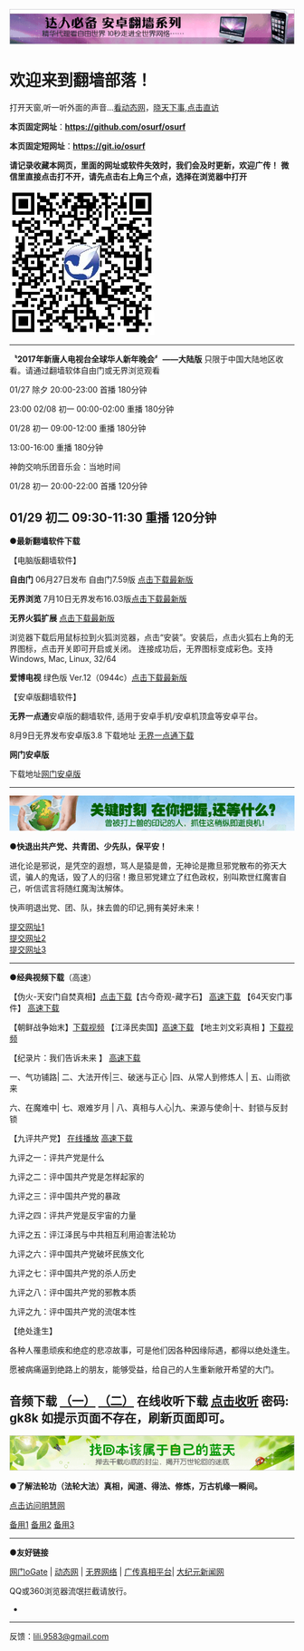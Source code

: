 ![](https://raw.githubusercontent.com/osurf/up/master/tu2.gif)

# 欢迎来到翻墙部落！

打开天窗,听一听外面的声音...<A href="http://t.cn/RIU4uZJ">看动态网</A>，<A href="http://t.cn/RIU4ucp">晓天下事</A>,<A href="http://t.cn/RIU4uob">点击直访</A>

**本页固定网址**：**https://github.com/osurf/osurf** 

**本页固定短网址**：**https://git.io/osurf** 

**请记录收藏本网页，里面的网址或软件失效时，我们会及时更新，欢迎广传！**
**微信里直接点击打不开，请先点击右上角三个点，选择在浏览器中打开**

![](https://raw.githubusercontent.com/osurf/up/master/QR_1.jpg)

----------------------------------------------------------------------
**〝2017年新唐人电视台全球华人新年晚会〞——大陆版** 只限于中国大陆地区收看。请通过翻墙软体自由门或无界浏览观看

01/27 除夕 20:00-23:00 首播 180分钟

23:00 02/08 初一 00:00-02:00 重播 180分钟

01/28 初一 09:00-12:00 重播 180分钟

13:00-16:00 重播 180分钟

神韵交响乐团音乐会：当地时间

01/28 初一 20:00-22:00 首播 120分钟

01/29 初二 09:30-11:30 重播 120分钟
----------------------------------------------------------------------

**●最新翻墙软件下载**


【电脑版翻墙软件】  

**自由门** 06月27日发布 自由门7.59版 [点击下载最新版](https://raw.githubusercontent.com/osurf/osurf/master/fg.rar)  

**无界浏览** 7月10日无界发布16.03版[点击下载最新版](https://raw.githubusercontent.com/osurf/osurf/master/u.rar)

**无界火狐扩展**  [点击下载最新版](https://web.opendrive.com/api/v1/download/file.json/ODlfMTgwOTE4Ml9WbWM2Nw?session_id=1472873577054103007&inline=0)

浏览器下载后用鼠标拉到火狐浏览器，点击“安装”。安装后，点击火狐右上角的无界图标，点击开关即可开启或关闭。 连接成功后，无界图标变成彩色。支持Windows, Mac, Linux, 32/64

**爱博电视**  绿色版 Ver.12（0944c）[点击下载最新版](https://raw.githubusercontent.com/osurf/osurf/master/iPPOTV.rar)

【安卓版翻墙软件】

**无界一点通**安卓版的翻墙软件, 适用于安卓手机/安卓机顶盒等安卓平台。

8月9日无界发布安卓版3.8 下载地址 [无界一点通下载](https://raw.githubusercontent.com/osurf/osurf/master/um.apk?1234)

**网门安卓版** 

下载地址[网门安卓版](https://git.io/ogatea)

------------------------------------------------------------


![](https://raw.githubusercontent.com/osurf/up/master/tu3.gif)

**●快退出共产党、共青团、少先队，保平安！**

进化论是邪说，是凭空的遐想，骂人是猿是兽，无神论是撒旦邪党散布的弥天大谎，骗人的鬼话，毁了人的归宿！撒旦邪党建立了红色政权，别叫欺世红魔害自己，听信谎言将随红魔淘汰解体。

快声明退出党、团、队，抹去兽的印记,拥有美好未来！


[提交网址1](http://t.cn/RIULDcj)  
[提交网址2](http://t.cn/RIULD8f)  
[提交网址3](http://url.cn/28le7Vs)   

---------------------------------------------------------

**●经典视频下载**（高速）

【伪火-天安门自焚真相】[点击下载](https://web.opendrive.com/api/v1/download/file.json/NTlfMTI2MDMyMV92YnMwaw?session_id=1472013790229112002&inline=0&2016)【古今奇观-藏字石】 [高速下载](https://web.opendrive.com/api/v1/download/file.json/NTlfMTI2MDMyMF9wRmtPWA?session_id=1472013790229112002&inline=0&2016) 【64天安门事件】 [高速下载](https://web.opendrive.com/api/v1/download/file.json/NThfMTYxMTg4MF9wVXZ5ZA?session_id=1472012527698604009&inline=0&2016) 

【朝鲜战争始末】[下载视频](https://web.opendrive.com/api/v1/download/file.json/NThfMTYxMTg4Ml9DVUM3ZQ?session_id=1472012527698604009&inline=0&2016)  【江泽民卖国】[高速下载](https://web.opendrive.com/api/v1/download/file.json/NThfMTYxMTg3OF9STjNuaw?session_id=1472012527698604009&inline=0&2016)
【地主刘文彩真相 】[下载视频](https://web.opendrive.com/api/v1/download/file.json/NTlfMTI2MDMyMl84SzFUUw?session_id=1472013790229112002&inline=0&2016)

【纪录片：我们告诉未来 】 [高速下载](https://mega.nz/#F!ctwFTTaQ!kz9NNpS6-4MnyaCx6AzpfA)

一、气功铺路| 二、大法开传|三、破迷与正心 |四、从常人到修炼人 | 五、山雨欲来

 六、在魔难中| 七、艰难岁月 | 八、真相与人心|九、来源与使命|十、封锁与反封锁

【九评共产党】 [在线播放](https://git.io/tv123) [高速下载](https://mega.nz/#F!Z94yBTbb!CV0DrfTCPTQr9P2NYR_row)

九评之一：评共产党是什么

九评之二：评中国共产党是怎样起家的

九评之三：评中国共产党的暴政 
   
九评之四：评共产党是反宇宙的力量

九评之五：评江泽民与中共相互利用迫害法轮功

九评之六：评中国共产党破坏民族文化

九评之七：评中国共产党的杀人历史

九评之八：评中国共产党的邪教本质

九评之九：评中国共产党的流氓本性

【绝处逢生】

各种人罹患顽疾和绝症的悲凉故事，可是他们因各种因缘际遇，都得以绝处逢生。

愿被病痛逼到绝路上的朋友，能够受益，给自己的人生重新敞开希望的大门。

音频下载 [（一）](https://web.opendrive.com/api/v1/download/file.json/OTBfMTE3OTY4NTZfR2RoOEY?session_id=1482584641471816008&inline=0) [（二）](https://web.opendrive.com/api/v1/download/file.json/OTBfMTE3OTY4NThfWU8zV1g?session_id=1482584641471816008&inline=0)
在线收听下载 [点击收听](http://pan.baidu.com/s/1qYNHZ1E)  密码: gk8k 如提示页面不存在，刷新页面即可。
-------------------------------------------------------------

![](https://raw.githubusercontent.com/osurf/up/master/tu4.gif)

**●了解法轮功（法轮大法）真相，闻道、得法、修炼，万古机缘一瞬间。**

[点击访问明慧网](http://t.cn/RIUbjIU) 

[备用1](http://li.1x.de)
[备用2](http://66.3d.lc) 
[备用3](http://fa.x9.eu)


-----------------------------------------------------------

**●友好链接**

[网门oGate](https://github.com/ogate/ogate)   | [动态网](http://t.cn/RIUbj9R) | [无界网络](https://github.com/bannedbook/fanqiang/wiki#to-wjw) | [广传真相平台](https://github.com/bannedbook/fanqiang/wiki#gczxpt)| [大纪元新闻网](http://t.cn/RIUbjj2)

QQ或360浏览器流氓拦截请放行。

-


-----------------------------------------------------------
反馈：lili.9583@gmail.com
